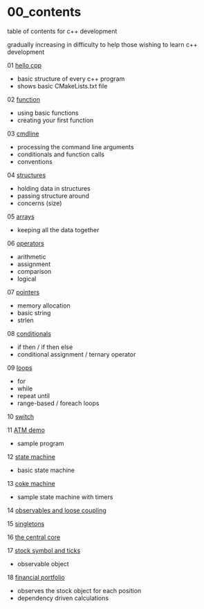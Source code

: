 # 00_contents
table of contents for c++ development 

gradually increasing in difficulty to help those wishing to learn c++ development 

01 [hello cpp](https://githhub.com/tiny/01_hello_cpp/README.md)  
-  basic structure of every c++ program
-  shows basic CMakeLists.txt file

02 [function]() 
-  using basic functions
-  creating your first function

03 [cmdline]()
-  processing the command line arguments
-  conditionals and function calls
-  conventions

04 [structures]() 
-  holding data in structures
-  passing structure around
-  concerns (size)

05 [arrays]()
-  keeping all the data together

06 [operators]()
-  arithmetic
-  assignment 
-  comparison
-  logical

07 [pointers]()
-  memory allocation
-  basic string
-  strlen

08 [conditionals]()
-  if then / if then else
-  conditional assignment / ternary operator

09 [loops]()
-  for
-  while
-  repeat until
-  range-based / foreach loops

10 [switch]()

11 [ATM demo]()
-  sample program

12 [state machine]()
-  basic state machine

13 [coke machine]()
-  sample state machine with timers

14 [observables and loose coupling]()

15 [singletons]()

16 [the central core]()

17 [stock symbol and ticks]()
-  observable object

18 [financial portfolio]()
-  observes the stock object for each position
-  dependency driven calculations








